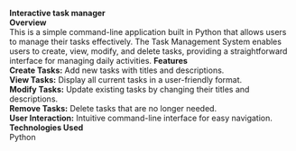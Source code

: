 **Interactive task manager**</br>
**Overview**</br>
This is a simple command-line application built in Python that allows users to manage their tasks effectively. The Task Management System enables users to create, view, modify, and delete tasks, providing a straightforward interface for managing daily activities.
**Features**</br>
**Create Tasks:** Add new tasks with titles and descriptions.</br>
**View Tasks:** Display all current tasks in a user-friendly format.</br>
**Modify Tasks:** Update existing tasks by changing their titles and descriptions.</br>
**Remove Tasks:** Delete tasks that are no longer needed.</br>
**User Interaction:** Intuitive command-line interface for easy navigation.</br>
**Technologies Used**</br>
Python
